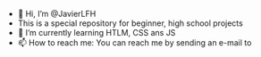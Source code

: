 - 👋 Hi, I’m @JavierLFH
- This is a special repository for beginner, high school projects
- 🌱 I’m currently learning HTLM, CSS ans JS
- 📫 How to reach me: You can reach me by sending an e-mail to 

<!---
let's go do something amazing!
--->
